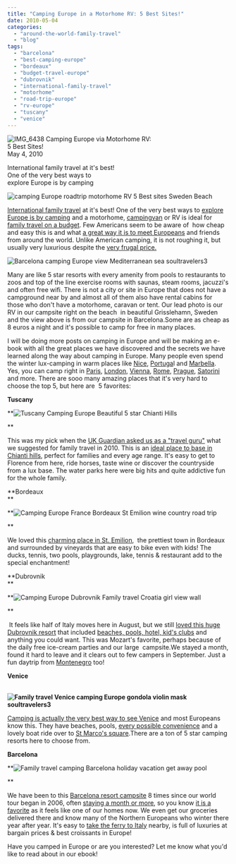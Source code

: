 ```yaml
---
title: "Camping Europe in a Motorhome RV: 5 Best Sites!"
date: 2010-05-04
categories: 
  - "around-the-world-family-travel"
  - "blog"
tags: 
  - "barcelona"
  - "best-camping-europe"
  - "bordeaux"
  - "budget-travel-europe"
  - "dubrovnik"
  - "international-family-travel"
  - "motorhome"
  - "road-trip-europe"
  - "rv-europe"
  - "tuscany"
  - "venice"
---
```


 ![IMG_6438](https://pub-ac94b3f306b24c0dba4238943c97f2e1.r2.dev/6a00e5502a950788330133ed2c9c1b970b.jpg) Camping Europe via Motorhome RV:  
5 Best Sites!  
May 4, 2010

International family travel at it's best!  
One of the very best ways to  
explore Europe is by camping

<!--more-->

![camping Europe roadtrip motorhome RV 5 Best sites Sweden Beach](https://pub-ac94b3f306b24c0dba4238943c97f2e1.r2.dev/6a00e5502a950788330133ed2c712c970b.jpg)  

[International family travel](https://pub-ac94b3f306b24c0dba4238943c97f2e1.r2.dev/2009/04/how-to-travel-the-world-as-a-digital-nomad-family.html) at it's best! One of the very best ways to [explore Europe is by camping](https://pub-ac94b3f306b24c0dba4238943c97f2e1.r2.dev/2006/08/our-new-camper.html) and a motorhome, [campingvan](http://en.wikipedia.org/wiki/Campervan) or RV is ideal for [family travel on a budget](https://pub-ac94b3f306b24c0dba4238943c97f2e1.r2.dev/2008/05/top-10-family-t.html#more). Few Americans seem to be aware of  how cheap and easy this is and what [a great way it is to meet Europeans](http://www.transitionsabroad.com/publications/magazine/0411/motor_homing_in_europe.shtml) and friends from around the world. Unlike American camping, it is not roughing it, but usually very luxurious despite the [very frugal price.](https://pub-ac94b3f306b24c0dba4238943c97f2e1.r2.dev/2008/06/arriving-in-alg.html#more)

![Barcelona camping Europe view Mediterranean sea soultravelers3](https://pub-ac94b3f306b24c0dba4238943c97f2e1.r2.dev/6a00e5502a950788330134805cae83970c.jpg)  

Many are like 5 star resorts with every amenity from pools to restaurants to zoos and top of the line exercise rooms with saunas, steam rooms, jacuzzi's and often free wifi. There is not a city or site in Europe that does not have a campground near by and almost all of them also have rental cabins for those who don't have a motorhome, caravan or tent. Our lead photo is our RV in our campsite right on the beach  in beautiful Grisslehamn, Sweden and the view above is from our campsite in Barcelona.Some are as cheap as 8 euros a night and it's possible to camp for free in many places.

I will be doing more posts on camping in Europe and will be making an e-book with all the great places we have discovered and the secrets we have learned along the way about camping in Europe. Many people even spend the winter lux-camping in warm places like [Nice](http://twitpic.com/s9wb), [Portuga](https://pub-ac94b3f306b24c0dba4238943c97f2e1.r2.dev/2008/06/beauty-and-nake.html#more)l and [Marbella](https://pub-ac94b3f306b24c0dba4238943c97f2e1.r2.dev/2008/06/malaga-marbella.html). Yes, you can camp right in [Paris](https://pub-ac94b3f306b24c0dba4238943c97f2e1.r2.dev/2006/09/paris-bois-de-b.html), [London](https://pub-ac94b3f306b24c0dba4238943c97f2e1.r2.dev/2009/07/family-travel-photoengland-globe-theatre-king-lear.html), [Vienna](https://pub-ac94b3f306b24c0dba4238943c97f2e1.r2.dev/2008/02/vienna-a-little.html), [Rome](https://pub-ac94b3f306b24c0dba4238943c97f2e1.r2.dev/2007/05/roma.html), [Prague](https://pub-ac94b3f306b24c0dba4238943c97f2e1.r2.dev/2007/10/praguepraha-par.html), [Satorini](http://www.youtube.com/watch?gl=US&v=h23I_qsofiA) and more. There are sooo many amazing places that it's very hard to choose the top 5, but here are  5 favorites:

**Tuscany**

**![Tuscany Camping Europe Beautiful 5 star Chianti Hills](https://pub-ac94b3f306b24c0dba4238943c97f2e1.r2.dev/6a00e5502a950788330134805d2ae0970c.png)  
  
**

This was my pick when the [UK Guardian asked us as a "travel guru"](http://www.guardian.co.uk/travel/2010/jan/03/travel-gurus-2010-guide) what we suggested for family travel in 2010. This is an [ideal place to base in Chianti hills](https://pub-ac94b3f306b24c0dba4238943c97f2e1.r2.dev/2007/05/tuscany-camping.html), perfect for families and every age range. It's easy to get to Florence from here, ride horses, taste wine or discover the countryside from a lux base. The water parks here were big hits and quite addictive fun for the whole family.

**Bordeaux  
**

**![Camping Europe France Bordeaux St Emilion wine country road trip](https://pub-ac94b3f306b24c0dba4238943c97f2e1.r2.dev/6a00e5502a950788330133ed2cf4fa970b.jpg)  
  
**

We loved this [charming place in St. Emilion](https://pub-ac94b3f306b24c0dba4238943c97f2e1.r2.dev/2009/05/biking-st-emilion-bordeaux-vineyards-in-france-wine-country.html),  the prettiest town in Bordeaux and surrounded by vineyards that are easy to bike even with kids! The ducks, tennis, two pools, playgrounds, lake, tennis & restaurant add to the special enchantment!

**Dubrovnik  
**

**![Camping Europe Dubrovnik Family travel Croatia girl view wall](https://pub-ac94b3f306b24c0dba4238943c97f2e1.r2.dev/6a00e5502a950788330134805d4570970c.png)  
  
**

 It feels like half of Italy moves here in August, but we still [loved this huge Dubrovnik resort](https://pub-ac94b3f306b24c0dba4238943c97f2e1.r2.dev/2007/08/heavenly-holida.html#more) that included [beaches, pools, hotel, kid's clubs](https://pub-ac94b3f306b24c0dba4238943c97f2e1.r2.dev/2007/08/we-love-dubrovn.html) and anything you could want. This was Mozart's favorite, perhaps because of the daily free ice-cream parties and our large  campsite.We stayed a month, found it hard to leave and it clears out to few campers in September. Just a fun daytrip from [Montenegro](https://pub-ac94b3f306b24c0dba4238943c97f2e1.r2.dev/2007/09/montenegrowho-k.html) too!

**Venice**

  **![Family travel Venice camping Europe gondola violin mask soultravelers3](https://pub-ac94b3f306b24c0dba4238943c97f2e1.r2.dev/6a00e5502a950788330133ed2d1acf970b.png)**

[Camping is actually the very best way to see Venice](https://pub-ac94b3f306b24c0dba4238943c97f2e1.r2.dev/2007/05/italian-memoria.html#more) and most Europeans know this. They have beaches, pools, [every possible convenience](https://pub-ac94b3f306b24c0dba4238943c97f2e1.r2.dev/2007/05/murano-glass-bl.html) and a lovely boat ride over to [St Marco's square](https://pub-ac94b3f306b24c0dba4238943c97f2e1.r2.dev/2007/05/piazza-san-marc.html).There are a ton of 5 star camping resorts here to choose from.

**Barcelona**

**![Family travel camping Barcelona holiday vacation get away pool ](https://pub-ac94b3f306b24c0dba4238943c97f2e1.r2.dev/6a00e5502a950788330133ed2d24a3970b.png)  
  
**

We have been to this [Barcelona resort campsite](https://pub-ac94b3f306b24c0dba4238943c97f2e1.r2.dev/2007/05/barcelona-beach.html) 8 times since our world tour began in 2006, often [staying a month or more](https://pub-ac94b3f306b24c0dba4238943c97f2e1.r2.dev/2007/05/hanging-out-roa.html), so you know [it is a favorite](https://pub-ac94b3f306b24c0dba4238943c97f2e1.r2.dev/2007/05/bye-bye-barcelo.html#more) as it feels like one of our homes now. We even get our groceries delivered there and know many of the Northern Europeans who winter there year after year. It's easy to [take the ferry to Italy](https://pub-ac94b3f306b24c0dba4238943c97f2e1.r2.dev/2007/05/barcelona-rome.html) nearby, is full of luxuries at bargain prices & best croissants in Europe! 

Have you camped in Europe or are you interested? Let me know what you'd like to read about in our ebook!
